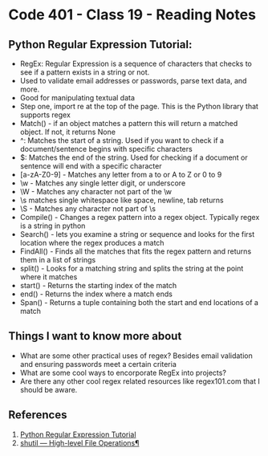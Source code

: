 # Code 401 - Class 19 - Reading Notes

## Python Regular Expression Tutorial:

- RegEx: Regular Expression is a sequence of characters that checks to see if a pattern exists in a string or not. 
- Used to validate email addresses or passwords, parse text data, and more.
- Good for manipulating textual data
- Step one, import re at the top of the page. This is the Python library that supports regex
- Match() - if an object matches a pattern this will return a matched object. If not, it returns None
- ^: Matches the start of a string. Used if you want to check if a document/sentence begins with specific characters
- $: Matches the end of the string. Used for checking if a document or sentence will end with a specific character
- [a-zA-Z0-9] - Matches any letter from a to or A to Z or 0 to 9
- \w - Matches any single letter digit, or underscore
- \W - Matches any character not part of the \w
- \s matches single whitespace like space, newline, tab returns
- \S - Matches any character not part of \s
- Compile() - Changes a regex pattern into a regex object. Typically regex is a string in python
- Search() - lets you examine a string or sequence and looks for the first location where the regex produces a match
- FindAll() - Finds all the matches that fits the regex pattern and returns them in a list of strings
- split() - Looks for a matching string and splits the string at the point where it matches 
- start() - Returns the starting index of the match
- end() - Returns the index where a match ends
- Span() - Returns a tuple containing both the start and end locations of a match


## Things I want to know more about

- What are some other practical uses of regex? Besides email validation and ensuring passwords meet a certain criteria
- What are some cool ways to encorporate RegEx into projects?
- Are there any other cool regex related resources like regex101.com that I should be aware. 

## References

1. [Python Regular Expression Tutorial](https://www.datacamp.com/tutorial/python-regular-expression-tutorial)
2. [shutil — High-level File Operations¶
](https://pymotw.com/3/shutil/)
